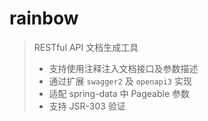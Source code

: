 # rainbow

> RESTful API 文档生成工具
>
> - 支持使用注释注入文档接口及参数描述
> - 通过扩展 `swagger2` 及 `openapi3` 实现
> - 适配 spring-data 中 Pageable 参数
> - 支持 JSR-303 验证

